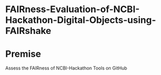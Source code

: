 # FAIRness-Evaluation-of-NCBI-Hackathon-Digital-Objects-using-FAIRshake

# Premise
Assess the FAIRness of NCBI-Hackathon Tools on GitHub
